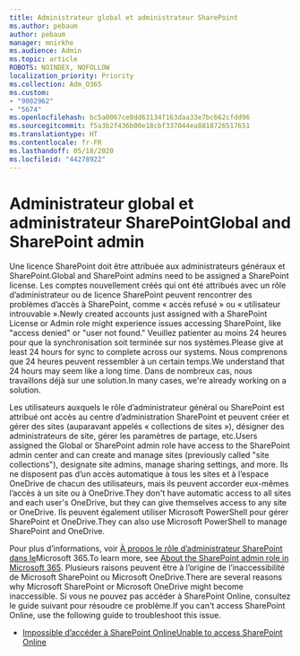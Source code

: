 ```yaml
---
title: Administrateur global et administrateur SharePoint
ms.author: pebaum
author: pebaum
manager: mnirkhe
ms.audience: Admin
ms.topic: article
ROBOTS: NOINDEX, NOFOLLOW
localization_priority: Priority
ms.collection: Adm_O365
ms.custom:
- "9002962"
- "5674"
ms.openlocfilehash: bc5a0067ce8dd63134f163daa33e7bc662cfdd96
ms.sourcegitcommit: f5a3b2f436b00e18cbf337044ea8818726517651
ms.translationtype: HT
ms.contentlocale: fr-FR
ms.lasthandoff: 05/18/2020
ms.locfileid: "44278922"
---
```

# <a name="global-and-sharepoint-admin"></a><span data-ttu-id="54b1b-102">Administrateur global et administrateur SharePoint</span><span class="sxs-lookup"><span data-stu-id="54b1b-102">Global and SharePoint admin</span></span>

<span data-ttu-id="54b1b-103">Une licence SharePoint doit être attribuée aux administrateurs généraux et SharePoint.</span><span class="sxs-lookup"><span data-stu-id="54b1b-103">Global and SharePoint admins need to be assigned a SharePoint license.</span></span> <span data-ttu-id="54b1b-104">Les comptes nouvellement créés qui ont été attribués avec un rôle d’administrateur ou de licence SharePoint peuvent rencontrer des problèmes d’accès à SharePoint, comme « accès refusé » ou « utilisateur introuvable ».</span><span class="sxs-lookup"><span data-stu-id="54b1b-104">Newly created accounts just assigned with a SharePoint License or Admin role might experience issues accessing SharePoint, like "access denied" or "user not found."</span></span> <span data-ttu-id="54b1b-105">Veuillez patienter au moins 24 heures pour que la synchronisation soit terminée sur nos systèmes.</span><span class="sxs-lookup"><span data-stu-id="54b1b-105">Please give at least 24 hours for sync to complete across our systems.</span></span> <span data-ttu-id="54b1b-106">Nous comprenons que 24 heures peuvent ressembler à un certain temps.</span><span class="sxs-lookup"><span data-stu-id="54b1b-106">We understand that 24 hours may seem like a long time.</span></span> <span data-ttu-id="54b1b-107">Dans de nombreux cas, nous travaillons déjà sur une solution.</span><span class="sxs-lookup"><span data-stu-id="54b1b-107">In many cases, we're already working on a solution.</span></span>

<span data-ttu-id="54b1b-108">Les utilisateurs auxquels le rôle d’administrateur général ou SharePoint est attribué ont accès au centre d’administration SharePoint et peuvent créer et gérer des sites (auparavant appelés « collections de sites »), désigner des administrateurs de site, gérer les paramètres de partage, etc.</span><span class="sxs-lookup"><span data-stu-id="54b1b-108">Users assigned the Global or SharePoint admin role have access to the SharePoint admin center and can create and manage sites (previously called "site collections"), designate site admins, manage sharing settings, and more.</span></span> <span data-ttu-id="54b1b-109">Ils ne disposent pas d’un accès automatique à tous les sites et à l’espace OneDrive de chacun des utilisateurs, mais ils peuvent accorder eux-mêmes l’accès à un site ou à OneDrive.</span><span class="sxs-lookup"><span data-stu-id="54b1b-109">They don't have automatic access to all sites and each user's OneDrive, but they can give themselves access to any site or OneDrive.</span></span> <span data-ttu-id="54b1b-110">Ils peuvent également utiliser Microsoft PowerShell pour gérer SharePoint et OneDrive.</span><span class="sxs-lookup"><span data-stu-id="54b1b-110">They can also use Microsoft PowerShell to manage SharePoint and OneDrive.</span></span>

<span data-ttu-id="54b1b-111">Pour plus d’informations, voir [À propos le rôle d’administrateur SharePoint dans le](https://docs.microsoft.com/sharepoint/sharepoint-admin-role)Microsoft 365.</span><span class="sxs-lookup"><span data-stu-id="54b1b-111">To learn more, see [About the SharePoint admin role in Microsoft 365](https://docs.microsoft.com/sharepoint/sharepoint-admin-role).</span></span>
<span data-ttu-id="54b1b-112">Plusieurs raisons peuvent être à l’origine de l’inaccessibilité de Microsoft SharePoint ou Microsoft OneDrive.</span><span class="sxs-lookup"><span data-stu-id="54b1b-112">There are several reasons why Microsoft SharePoint or Microsoft OneDrive might become inaccessible.</span></span> <span data-ttu-id="54b1b-113">Si vous ne pouvez pas accéder à SharePoint Online, consultez le guide suivant pour résoudre ce problème.</span><span class="sxs-lookup"><span data-stu-id="54b1b-113">If you can't access SharePoint Online, use the following guide to troubleshoot this issue.</span></span>

- [<span data-ttu-id="54b1b-114">Impossible d’accéder à SharePoint Online</span><span class="sxs-lookup"><span data-stu-id="54b1b-114">Unable to access SharePoint Online</span></span>](https://docs.microsoft.com/sharepoint/troubleshoot/sharing-and-permissions/sharepoint-online-inaccessible)


